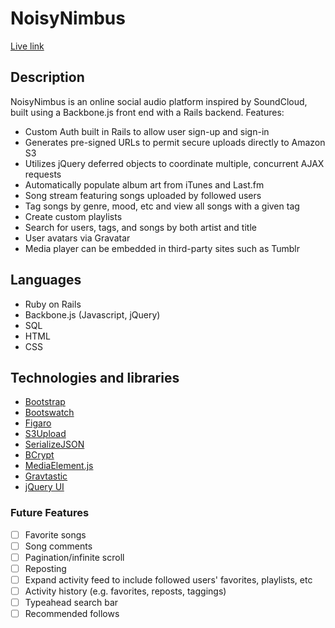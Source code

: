 # NoisyNimbus

[Live link][live]

[live]: http://noisynimbus.com

## Description

NoisyNimbus is an online social audio platform inspired by SoundCloud, built using a Backbone.js front end with a Rails backend. Features:

- Custom Auth built in Rails to allow user sign-up and sign-in
- Generates pre-signed URLs to permit secure uploads directly to Amazon S3
- Utilizes jQuery deferred objects to coordinate multiple, concurrent AJAX requests
- Automatically populate album art from iTunes and Last.fm
- Song stream featuring songs uploaded by followed users
- Tag songs by genre, mood, etc and view all songs with a given tag
- Create custom playlists
- Search for users, tags, and songs by both artist and title
- User avatars via Gravatar
- Media player can be embedded in third-party sites such as Tumblr

## Languages

- Ruby on Rails
- Backbone.js (Javascript, jQuery)
- SQL
- HTML
- CSS

## Technologies and libraries

- [Bootstrap][bootstrap]
- [Bootswatch][bootswatch]
- [Figaro][figaro]
- [S3Upload][s3upload]
- [SerializeJSON][serialize]
- [BCrypt][bcrypt]
- [MediaElement.js][mediaelement]
- [Gravtastic][gravtastic]
- [jQuery UI][jqueryui]

[bootstrap]: http://getbootstrap.com/
[bootswatch]: https://bootswatch.com/
[figaro]: https://github.com/laserlemon/figaro
[s3upload]: https://github.com/tadruj/s3upload-coffee-javascript
[serialize]: https://github.com/marioizquierdo/jquery.serializeJSON
[bcrypt]: https://github.com/codahale/bcrypt-ruby
[mediaelement]: http://mediaelementjs.com/
[gravtastic]: https://github.com/chrislloyd/gravtastic
[jqueryui]: https://jqueryui.com/

### Future Features

- [ ] Favorite songs
- [ ] Song comments
- [ ] Pagination/infinite scroll
- [ ] Reposting
- [ ] Expand activity feed to include followed users' favorites, playlists, etc
- [ ] Activity history (e.g. favorites, reposts, taggings)
- [ ] Typeahead search bar
- [ ] Recommended follows
